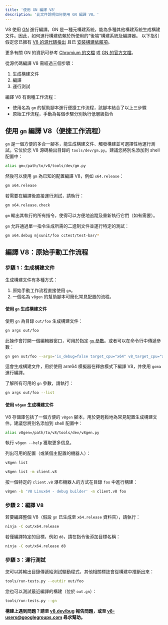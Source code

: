 ```yaml
---
title: '使用 GN 編譯 V8'
description: '此文件說明如何使用 GN 編譯 V8。'
---
```

V8 使用 [GN](https://gn.googlesource.com/gn/+/master/docs/) 進行編譯。GN 是一種元構建系統，能為多種其他構建系統生成構建文件。因此，如何進行構建依賴於所使用的“後端”構建系統及編譯器。
以下指引假定您已擁有 [V8 的源代碼檢出](/docs/source-code) 且已 [安裝構建依賴項](/docs/build)。

更多有關 GN 的資訊可參考 [Chromium 的文檔](https://www.chromium.org/developers/gn-build-configuration) 或 [GN 的官方文檔](https://gn.googlesource.com/gn/+/master/docs/)。

從源代碼編譯 V8 需經過三個步驟：

1. 生成構建文件
1. 編譯
1. 運行測試

編譯 V8 有兩種工作流程：

- 使用名為 `gm` 的幫助腳本進行便捷工作流程，該腳本結合了以上三步驟
- 原始工作流程，手動為每個步驟分別執行低層級指令

## 使用 `gm` 編譯 V8（便捷工作流程）

`gm` 是一個方便的多合一腳本，能生成構建文件、觸發構建並可選擇性地運行測試。它位於您 V8 源碼檢出目錄的 `tools/dev/gm.py`。建議您將別名添加到 shell 配置中：

```bash
alias gm=/path/to/v8/tools/dev/gm.py
```

然後可以使用 `gm` 為已知的配置編譯 V8，例如 `x64.release`：

```bash
gm x64.release
```

若需要在編譯後直接運行測試，請執行：

```bash
gm x64.release.check
```

`gm` 輸出其執行的所有指令，使得可以方便地追蹤及重新執行它們（如有需要）。

`gm` 允許通過單一指令生成所需的二進制文件並運行特定的測試：

```bash
gm x64.debug mjsunit/foo cctest/test-bar/*
```

## 編譯 V8：原始手動工作流程

### 步驟 1：生成構建文件

生成構建文件有多種方式：

1. 原始手動工作流程直接使用 `gn`。
1. 一個名為 `v8gen` 的幫助腳本可簡化常見配置的流程。

#### 使用 `gn` 生成構建文件

使用 `gn` 為目錄 `out/foo` 生成構建文件：

```bash
gn args out/foo
```

此操作會打開一個編輯器窗口，可用於指定 [`gn` 參數](https://gn.googlesource.com/gn/+/master/docs/reference.md)。或者可以在命令行中傳遞參數：

```bash
gn gen out/foo --args='is_debug=false target_cpu="x64" v8_target_cpu="arm64" use_goma=true'
```

這會生成構建文件，用於使用 arm64 模擬器在釋放模式下編譯 V8，并使用 `goma` 進行編譯。

了解所有可用的 `gn` 參數，請執行：

```bash
gn args out/foo --list
```

#### 使用 `v8gen` 生成構建文件

V8 存儲庫包括了一個方便的 `v8gen` 腳本，用於更輕鬆地為常見配置生成構建文件。建議您將別名添加到 shell 配置中：

```bash
alias v8gen=/path/to/v8/tools/dev/v8gen.py
```

執行 `v8gen --help` 獲取更多信息。

列出可用的配置（或某個主配置的機器人）：

```bash
v8gen list
```

```bash
v8gen list -m client.v8
```

按一個特定的 `client.v8` 瀑布機器人的方式在目錄 `foo` 中進行構建：

```bash
v8gen -b 'V8 Linux64 - debug builder' -m client.v8 foo
```

### 步驟 2：編譯 V8

若要編譯整個 V8（假設 `gn` 已生成至 `x64.release` 資料夾），請執行：

```bash
ninja -C out/x64.release
```

若僅編譯特定的目標，例如 `d8`，請在指令後添加目標名稱：

```bash
ninja -C out/x64.release d8
```

### 步驟 3：運行測試

您可以將輸出目錄傳遞給測試驅動程式，其他相關標誌會從構建中推斷出來：

```bash
tools/run-tests.py --outdir out/foo
```

您也可以測試最近編譯的構建（位於 `out.gn`）：

```bash
tools/run-tests.py --gn
```

**構建上遇到問題？請至 [v8.dev/bug](https://v8.dev/bug) 報告問題，或至 [v8-users@googlegroups.com](mailto:v8-users@googlegroups.com) 尋求幫助。**
